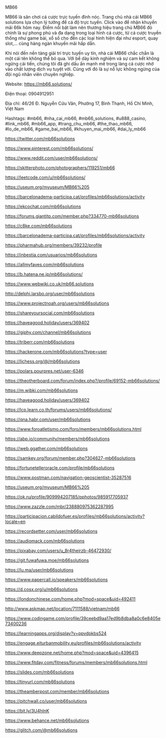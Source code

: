 MB66

MB66 là sân chơi cá cược trực tuyến đỉnh nóc. Trang chủ nhà cái MB66 solutions lựa chọn lý tưởng để cá độ trực tuyến. Click vào để nhận khuyến mãi 66k hôm nay. Điểm nổi bật làm nên thương hiệu trang chủ MB66 đó chính là sự phong phú và đa dạng trong loại hình cá cược, từ cá cược truyền thống như game bài, xổ số cho đến các loại hình hiện đại như esport, quay slot,... cùng hàng ngàn khuyến mãi hấp dẫn.

Khi nói đến nền tảng giải trí trực tuyến uy tín, nhà cái MB66 chắc chắn là một cái tên không thể bỏ qua. Với bề dày kinh nghiệm và sự cam kết không ngừng cải tiến, chúng tôi đã ghi dấu ấn mạnh mẽ trong làng cá cược nhờ vào chất lượng dịch vụ tuyệt vời. Cùng với đó là sự nỗ lực không ngừng của đội ngũ nhân viên chuyên nghiệp.

Website: https://mb66.solutions/

Điện thoại: 0904912951

Địa chỉ: 46/26 Đ. Nguyễn Cửu Vân, Phường 17, Bình Thạnh, Hồ Chí Minh, Việt Nam

Hashtags: #mb66, #nha_cai_mb66, #mb66_solutions, #u888_casino, #link_mb66, #mb66_app, #trang_chu_mb66, #the_thao_mb66, #lo_de_mb66, #game_bai_mb66, #khuyen_mai_mb66, #dai_ly_mb66

https://twitter.com/mb66solutions

https://www.pinterest.com/mb66solutions/

https://www.reddit.com/user/mb66solutions/

https://skitterphoto.com/photographers/119251/mb66

https://leetcode.com/u/mb66solutions/

https://useum.org/myuseum/MB66%205

https://barcelonadema-participa.cat/profiles/mb66solutions/activity

https://ekcochat.com/mb66solutions

https://forums.giantitp.com/member.php?334770-mb66solutions

https://c8ke.com/mb66solutions

https://barcelonadema-participa.cat/profiles/mb66solutions/activity

https://pharmahub.org/members/39232/profile

https://inbestia.com/usuarios/mb66solutions

https://allmyfaves.com/mb66solutions

https://b.hatena.ne.jp/mb66solutions/

https://www.webwiki.co.uk/mb66.solutions

http://delphi.larsbo.org/user/mb66solutions

https://www.projectnoah.org/users/mb66solutions

https://shareyoursocial.com/mb66solutions

https://haveagood.holiday/users/369402

https://giphy.com/channel/mb66solutions

https://triberr.com/mb66solutions

https://hackerone.com/mb66solutions?type=user

https://lichess.org/@/mb66solutions

https://polars.pourpres.net/user-6346

https://theotherboard.com/forum/index.php?/profile/69152-mb66solutions/

https://m.wibki.com/mb66solutions

https://haveagood.holiday/users/369402

https://lcp.learn.co.th/forums/users/mb66solutions/

https://qna.habr.com/user/mb66solutions

https://www.foroatletismo.com/foro/members/mb66solutions.html

https://abp.io/community/members/mb66solutions

https://web.ggather.com/mb66solutions

https://samkey.org/forum/member.php?304627-mb66solutions

https://fortunetelleroracle.com/profile/mb66solutions

https://www.postman.com/navigation-geoscientist-35287516

https://useum.org/myuseum/MB66%205

https://ok.ru/profile/909994207185/pphotos/985917705937

https://www.zazzle.com/mbr/238880975362287995

https://participacion.cabildofuer.es/profiles/mb66solutions/activity?locale=en

https://recordsetter.com/user/mb66solutions

https://audiomack.com/mb66solutions

https://pixabay.com/users/u_8r4theirzb-46472930/

https://git.fuwafuwa.moe/mb66solutions

https://lu.ma/user/mb66solutions

https://www.papercall.io/speakers/mb66solutions

https://d.cosx.org/u/mb66solutions

https://londonchinese.com/home.php?mod=space&uid=492411

http://www.askmap.net/location/7111588/vietnam/mb66

https://www.codingame.com/profile/39ceebd9aa17ed9b8dba8a0c6e8405e73400236

https://learningapps.org/display?v=ppvdpkbs524

https://engage.eiturbanmobility.eu/profiles/mb66solutions/activity

https://www.deepzone.net/home.php?mod=space&uid=4396415

https://www.fitday.com/fitness/forums/members/mb66solutions.html

https://slides.com/mb66solutions

https://tinyurl.com/mb66solutions

https://theamberpost.com/member/mb66solutions

https://pitchwall.co/user/mb66solutions

https://bit.ly/3U4hInK

https://www.behance.net/mb66solutions

https://glitch.com/@mb66solutions